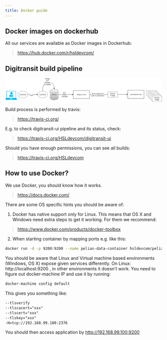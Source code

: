 ```yaml
---
title: Docker guide
---
```


## Docker images on dockerhub

All our services are available as Docker images in Dockerhub:
> https://hub.docker.com/r/hsldevcom/

## Digitransit build pipeline

![build pipeline](build-pipeline.png)

Build process is performed by travis:
> https://travis-ci.org/

E.g. to check digitransit-ui pipeline and its status, check:
> https://travis-ci.org/HSLdevcom/digitransit-ui

Should you have enough permissions, you can see all builds:
> https://travis-ci.org/HSLdevcom

## <a name="docker"></a>How to use Docker?
We use Docker, you should know how it works.
> https://docs.docker.com/

There are some OS specific hints you should be aware of:
1. Docker has native support only for Linux. This means that OS X and Windows need extra steps to get it working. For them we recommend:
> https://www.docker.com/products/docker-toolbox

2. When starting container by mapping ports e.g. like this:

```bash
docker run -d -p 9200:9200 --name pelias-data-container hsldevcom/pelias-data-container
```

You should be aware that Linux and Virtual machine based environments (Windows, OS X) expose given services differently.
On Linux: http://localhost:9200 , in other environments it doesn't work. You need to figure out docker-machine IP and use it by running:

```bash
docker-machine config default
```

This gives you something like:
```
--tlsverify
--tlscacert="xxx"
--tlscert="xxx"
--tlskey="xxx"
-H=tcp://192.168.99.100:2376
```

You should then access application by http://192.168.99.100:9200
